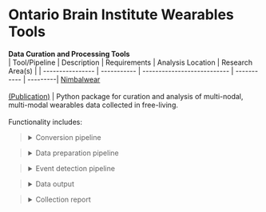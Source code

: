 # Ontario Brain Institute Wearables Tools

**Data Curation and Processing Tools**
&nbsp;  
| Tool/Pipeline | Description | Requirements | Analysis Location | Research Area(s) |
| ---------------- | ----------- | --------------------------- | ----------- | ---------|
[Nimbalwear](https://github.com/nimbal/nimbalwear) </br><br>[(Publication)](https://bmcdigitalhealth.biomedcentral.com/articles/10.1186/s44247-024-00062-3) | Python package for curation and analysis of multi-nodal, multi-modal wearables data collected in free-living.<br><br>Functionality includes: <br><blockquote><details><summary>Conversion pipeline</summary>Pipeline used to convert compressed binary wearables data files to standardized European Data Format (EDF). </details></blockquote><blockquote><details><summary>Data preparation pipeline</summary>Pipeline that autocalibrates accelerometers, synchronizes devices, and detects device non-wear periods.</details></blockquote><blockquote><details><summary>Event detection pipeline</summary>Pipeline that detects gait, posture, sleep, and physical activity (bouts, start/stop timestamps, domain-specific analysis)</details></blockquote><blockquote><details><summary>Data output</summary>Pipeline that ouputs both raw and processed timeseries data and a variety of tabular data including event detection and daily summary metrics for each analysis domain.</details></blockquote><blockquote><details><summary>Collection report</summary>Generates an HTML report used to visualize detected events (device synchronization, gait, sleep, and physical activity) and participant-logged events (e.g., notable activities, medication timing) across the collection period. | Python 3.9<br>or higher | Local machine |Free-living behaviour<br><br>Gait, sleep, physical activity<br><br>Neurodegeneration and aging
| [RStudio](https://www.rstudio.com/) | Software used to write R scripts to wrangle wearables data. | N/A | Local machine | N/A |
| [GGIR](https://cran.r-project.org/web/packages/GGIR/vignettes/GGIR.html) | R software packaged used to write R scripts for accelerometer data processing for physical activity and sleep research. | N/A | Local machine | Physical activity and <br>sleep research |
